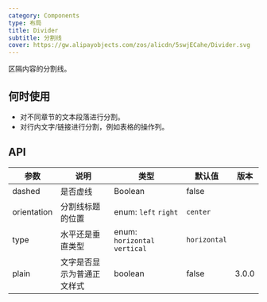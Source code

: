 ```yaml
---
category: Components
type: 布局
title: Divider
subtitle: 分割线
cover: https://gw.alipayobjects.com/zos/alicdn/5swjECahe/Divider.svg
---
```


区隔内容的分割线。

## 何时使用

- 对不同章节的文本段落进行分割。
- 对行内文字/链接进行分割，例如表格的操作列。

## API

| 参数        | 说明             | 类型                          | 默认值       | 版本 |
| ----------- | ---------------- | ----------------------------- | ------------ | --- |
| dashed      | 是否虚线         | Boolean                       | false        | |
| orientation | 分割线标题的位置 | enum: `left` `right`          | `center`     | |
| type        | 水平还是垂直类型 | enum: `horizontal` `vertical` | `horizontal` | |
| plain | 文字是否显示为普通正文样式 | boolean | false | 3.0.0 |
